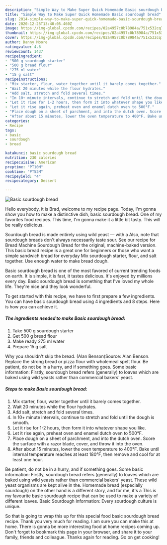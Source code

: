 ```yaml
---
description: "Simple Way to Make Super Quick Homemade Basic sourdough bread"
title: "Simple Way to Make Super Quick Homemade Basic sourdough bread"
slug: 2014-simple-way-to-make-super-quick-homemade-basic-sourdough-bread
date: 2020-12-25T13:40:05.460Z
image: https://img-global.cpcdn.com/recipes/02a4957c0b78984a/751x532cq70/basic-sourdough-bread-recipe-main-photo.jpg
thumbnail: https://img-global.cpcdn.com/recipes/02a4957c0b78984a/751x532cq70/basic-sourdough-bread-recipe-main-photo.jpg
cover: https://img-global.cpcdn.com/recipes/02a4957c0b78984a/751x532cq70/basic-sourdough-bread-recipe-main-photo.jpg
author: Danny Moore
ratingvalue: 4.6
reviewcount: 1437
recipeingredient:
- "500 g sourdough starter"
- "500 g bread flour"
- "275 ml water"
- "15 g salt"
recipeinstructions:
- "Mix starter, flour, water together until it barely comes together."
- "Wait 20 minutes while the flour hydrates."
- "Add salt, stretch and fold several times."
- "In 10+ minute intervals, continue to stretch and fold until the dough is smooth."
- "Let it rise for 1-2 hours, then form it into whatever shape you like."
- "Let it rise again, preheat oven and enamel dutch oven to 500°F."
- "Place dough on a sheet of parchment, and into the dutch oven. Score the surface with a razor blade, cover, and throw it into the oven."
- "After about 15 minutes, lower the oven temperature to 400°F. Bake until internal temperature reaches at least 180°F, then remove and cool for at least one hour."
categories:
- Recipe
tags:
- basic
- sourdough
- bread

katakunci: basic sourdough bread 
nutrition: 230 calories
recipecuisine: American
preptime: "PT10M"
cooktime: "PT52M"
recipeyield: "4"
recipecategory: Dessert

---
```



![Basic sourdough bread](https://img-global.cpcdn.com/recipes/02a4957c0b78984a/751x532cq70/basic-sourdough-bread-recipe-main-photo.jpg)

Hello everybody, it is Brad, welcome to my recipe page. Today, I'm gonna show you how to make a distinctive dish, basic sourdough bread. One of my favorites food recipes. This time, I'm gonna make it a little bit tasty. This will be really delicious.

Sourdough bread is made entirely using wild yeast — with a Also, note that sourdough breads don&#39;t always necessarily taste sour. See our recipe for Bread Machine Sourdough Bread for the original, machine-baked version. This basic bread recipe is a great one for beginners or those who want a simple sandwich bread for everyday Mix sourdough starter, flour, and salt together. Use enough water to make bread dough.

Basic sourdough bread is one of the most favored of current trending foods on earth. It is simple, it is fast, it tastes delicious. It's enjoyed by millions every day. Basic sourdough bread is something that I've loved my whole life. They're nice and they look wonderful.


To get started with this recipe, we have to first prepare a few ingredients. You can have basic sourdough bread using 4 ingredients and 8 steps. Here is how you can achieve it.

<!--inarticleads1-->

##### The ingredients needed to make Basic sourdough bread:

1. Take 500 g sourdough starter
1. Get 500 g bread flour
1. Make ready 275 ml water
1. Prepare 15 g salt


Why you shouldn&#39;t skip the bread. (Alan Benson)Source: Alan Benson. Replace the strong bread or pizza flour with wholemeal spelt flour. Be patient, do not be in a hurry, and if something goes. Some basic information: Firstly, sourdough bread refers (generally) to loaves which are baked using wild yeasts rather than commercial bakers&#39; yeast. 

<!--inarticleads2-->

##### Steps to make Basic sourdough bread:

1. Mix starter, flour, water together until it barely comes together.
1. Wait 20 minutes while the flour hydrates.
1. Add salt, stretch and fold several times.
1. In 10+ minute intervals, continue to stretch and fold until the dough is smooth.
1. Let it rise for 1-2 hours, then form it into whatever shape you like.
1. Let it rise again, preheat oven and enamel dutch oven to 500°F.
1. Place dough on a sheet of parchment, and into the dutch oven. Score the surface with a razor blade, cover, and throw it into the oven.
1. After about 15 minutes, lower the oven temperature to 400°F. Bake until internal temperature reaches at least 180°F, then remove and cool for at least one hour.


Be patient, do not be in a hurry, and if something goes. Some basic information: Firstly, sourdough bread refers (generally) to loaves which are baked using wild yeasts rather than commercial bakers&#39; yeast. These wild yeast organisms are kept alive in the. Homemade bread (especially sourdough) on the other hand is a different story, and for me, it&#39;s a This is my favourite basic sourdough recipe that can be used to make a variety of different loaves. Basic Sourdough Information: Every sourdough culture is unique. 

So that is going to wrap this up for this special food basic sourdough bread recipe. Thank you very much for reading. I am sure you can make this at home. There is gonna be more interesting food at home recipes coming up. Don't forget to bookmark this page in your browser, and share it to your family, friends and colleague. Thanks again for reading. Go on get cooking!
